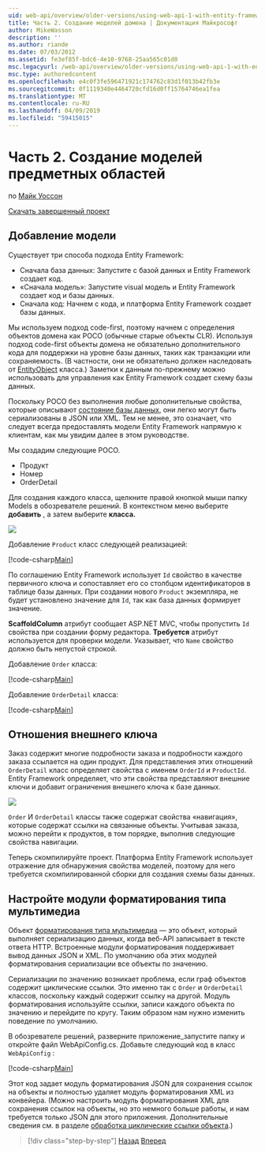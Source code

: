 ```yaml
---
uid: web-api/overview/older-versions/using-web-api-1-with-entity-framework-5/using-web-api-with-entity-framework-part-2
title: Часть 2. Создание моделей домена | Документация Майкрософт
author: MikeWasson
description: ''
ms.author: riande
ms.date: 07/03/2012
ms.assetid: fe3ef85f-bdc6-4e10-9768-25aa565c01d0
msc.legacyurl: /web-api/overview/older-versions/using-web-api-1-with-entity-framework-5/using-web-api-with-entity-framework-part-2
msc.type: authoredcontent
ms.openlocfilehash: e4c0f3fe596471921c174762c83d1f013b42fb3e
ms.sourcegitcommit: 0f1119340e4464720cfd16d0ff15764746ea1fea
ms.translationtype: MT
ms.contentlocale: ru-RU
ms.lasthandoff: 04/09/2019
ms.locfileid: "59415015"
---
```

# <a name="part-2-creating-the-domain-models"></a>Часть 2. Создание моделей предметных областей

по [Майк Уоссон](https://github.com/MikeWasson)

[Скачать завершенный проект](http://code.msdn.microsoft.com/ASP-NET-Web-API-with-afa30545)

## <a name="add-models"></a>Добавление модели

Существует три способа подхода Entity Framework:

- Сначала база данных: Запустите с базой данных и Entity Framework создает код.
- «Сначала модель»: Запустите visual модель и Entity Framework создает код и базы данных.
- Сначала код: Начнем с кода, и платформа Entity Framework создает базы данных.

Мы используем подход code-first, поэтому начнем с определения объектов домена как POCO (обычные старые объекты CLR). Используя подход code-first объекты домена не обязательно дополнительного кода для поддержки на уровне базы данных, таких как транзакции или сохраняемость. (В частности, они не обязательно должен наследовать от [EntityObject](https://msdn.microsoft.com/library/system.data.objects.dataclasses.entityobject.aspx) класса.) Заметки к данным по-прежнему можно использовать для управления как Entity Framework создает схему базы данных.

Поскольку POCO без выполнения любые дополнительные свойства, которые описывают [состояние базы данных](https://msdn.microsoft.com/library/system.data.entitystate.aspx), они легко могут быть сериализованы в JSON или XML. Тем не менее, это означает, что следует всегда предоставлять модели Entity Framework напрямую к клиентам, как мы увидим далее в этом руководстве.

Мы создадим следующие POCO.

- Продукт
- Номер
- OrderDetail

Для создания каждого класса, щелкните правой кнопкой мыши папку Models в обозревателе решений. В контекстном меню выберите **добавить** , а затем выберите **класса.**

![](using-web-api-with-entity-framework-part-2/_static/image1.png)

Добавление `Product` класс следующей реализацией:

[!code-csharp[Main](using-web-api-with-entity-framework-part-2/samples/sample1.cs)]

По соглашению Entity Framework использует `Id` свойство в качестве первичного ключа и сопоставляет его со столбцом идентификаторов в таблице базы данных. При создании нового `Product` экземпляра, не будет установлено значение для `Id`, так как база данных формирует значение.

**ScaffoldColumn** атрибут сообщает ASP.NET MVC, чтобы пропустить `Id` свойства при создании форму редактора. **Требуется** атрибут используется для проверки модели. Указывает, что `Name` свойство должно быть непустой строкой.

Добавление `Order` класса:

[!code-csharp[Main](using-web-api-with-entity-framework-part-2/samples/sample2.cs)]

Добавление `OrderDetail` класса:

[!code-csharp[Main](using-web-api-with-entity-framework-part-2/samples/sample3.cs)]

## <a name="foreign-key-relations"></a>Отношения внешнего ключа

Заказ содержит многие подробности заказа и подробности каждого заказа ссылается на один продукт. Для представления этих отношений `OrderDetail` класс определяет свойства с именем `OrderId` и `ProductId`. Entity Framework определяет, что эти свойства представляют внешние ключи и добавит ограничения внешнего ключа к базе данных.

![](using-web-api-with-entity-framework-part-2/_static/image2.png)

`Order` И `OrderDetail` классы также содержат свойства «навигация», которые содержат ссылки на связанные объекты. Учитывая заказа, можно перейти к продуктов, в том порядке, выполнив следующие свойства навигации.

Теперь скомпилируйте проект. Платформа Entity Framework использует отражение для обнаружения свойства моделей, поэтому для него требуется скомпилированной сборки для создания схемы базы данных.

## <a name="configure-the-media-type-formatters"></a>Настройте модули форматирования типа мультимедиа

Объект [форматирования типа мультимедиа](../../formats-and-model-binding/media-formatters.md) — это объект, который выполняет сериализацию данных, когда веб-API записывает в тексте ответа HTTP. Встроенные модули форматирования поддерживает вывод данных JSON и XML. По умолчанию оба этих модулей форматирования сериализации все объекты по значению.

Сериализации по значению возникает проблема, если граф объектов содержит циклические ссылки. Это именно так с `Order` и `OrderDetail` классов, поскольку каждый содержит ссылку на другой. Модуль форматирования используйте ссылки, записи каждого объекта по значению и перейдите по кругу. Таким образом нам нужно изменить поведение по умолчанию.

В обозревателе решений, разверните приложение\_запустите папку и откройте файл WebApiConfig.cs. Добавьте следующий код в класс `WebApiConfig` :

[!code-csharp[Main](using-web-api-with-entity-framework-part-2/samples/sample4.cs?highlight=11)]

Этот код задает модуль форматирования JSON для сохранения ссылок на объекты и полностью удаляет модуль форматирования XML из конвейера. (Можно настроить модуль форматирования XML для сохранения ссылок на объекты, но это немного больше работы, и нам требуется только JSON для этого приложения. Дополнительные сведения см. в разделе [обработка циклические ссылки объекта](../../formats-and-model-binding/json-and-xml-serialization.md#handling_circular_object_references).)

> [!div class="step-by-step"]
> [Назад](using-web-api-with-entity-framework-part-1.md)
> [Вперед](using-web-api-with-entity-framework-part-3.md)
